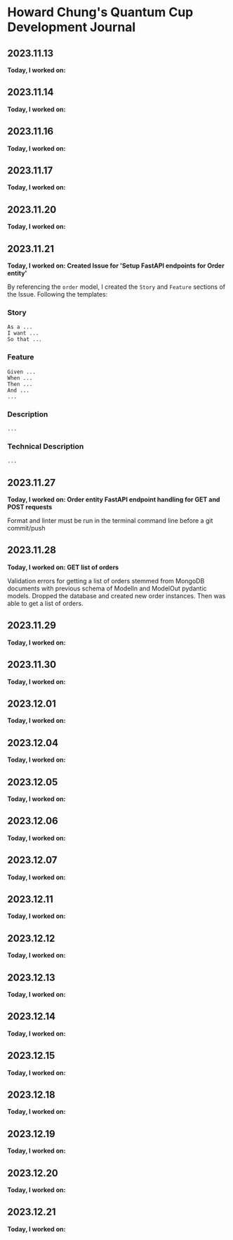 <!--
The date of the entry
A list of features/issues that you worked on and who you worked with, if applicable
A reflection on any design conversations that you had
At least one ah-ha! moment that you had during your coding, however small -->

# Howard Chung's Quantum Cup Development Journal
## 2023.11.13
**Today, I worked on:**

## 2023.11.14
**Today, I worked on:**

## 2023.11.16
**Today, I worked on:**

## 2023.11.17
**Today, I worked on:**

## 2023.11.20
**Today, I worked on:**

## 2023.11.21
**Today, I worked on: Created Issue for 'Setup FastAPI endpoints for Order entity'**

By referencing the `order` model, I created the `Story` and `Feature` sections of the Issue. Following the templates:

### Story
```
As a ...
I want ...
So that ...
```

### Feature
```
Given ...
When ...
Then ...
And ...
...
```

### Description
```
...
```

### Technical Description
```
...
```

## 2023.11.27
**Today, I worked on: Order entity FastAPI endpoint handling for GET and POST requests**

Format and linter must be run in the terminal command line before a git commit/push

## 2023.11.28
**Today, I worked on: GET list of orders**

Validation errors for getting a list of orders stemmed from MongoDB documents with previous schema of ModelIn and ModelOut pydantic models. Dropped the database and created new order instances. Then was able to get a list of orders.

## 2023.11.29
**Today, I worked on:**

## 2023.11.30
**Today, I worked on:**

## 2023.12.01
**Today, I worked on:**

## 2023.12.04
**Today, I worked on:**

## 2023.12.05
**Today, I worked on:**

## 2023.12.06
**Today, I worked on:**

## 2023.12.07
**Today, I worked on:**

## 2023.12.11
**Today, I worked on:**

## 2023.12.12
**Today, I worked on:**

## 2023.12.13
**Today, I worked on:**

## 2023.12.14
**Today, I worked on:**

## 2023.12.15
**Today, I worked on:**

## 2023.12.18
**Today, I worked on:**

## 2023.12.19
**Today, I worked on:**

## 2023.12.20
**Today, I worked on:**

## 2023.12.21
**Today, I worked on:**
